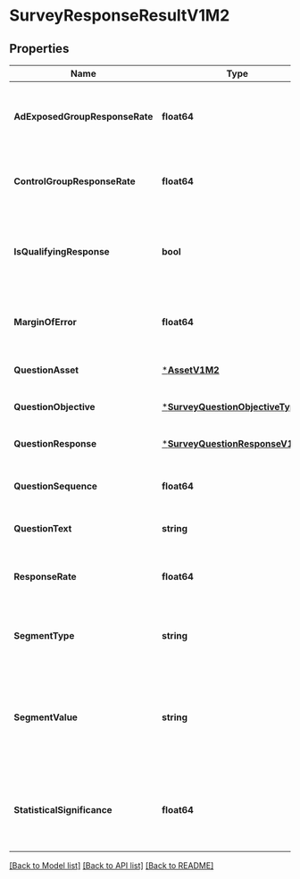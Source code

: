 # SurveyResponseResultV1M2

## Properties
Name | Type | Description | Notes
------------ | ------------- | ------------- | -------------
**AdExposedGroupResponseRate** | **float64** | The percent of people in ad exposed group choosing this response. | [optional] [default to null]
**ControlGroupResponseRate** | **float64** | The percent of people in control group choosing this response. | [optional] [default to null]
**IsQualifyingResponse** | **bool** | Is the response a qualifying response. Used in calculating Brand Lift. | [optional] [default to null]
**MarginOfError** | **float64** | The percentage of margin of error for this response. | [optional] [default to null]
**QuestionAsset** | [***AssetV1M2**](AssetV1M2.md) |  | [optional] [default to null]
**QuestionObjective** | [***SurveyQuestionObjectiveTypeV1**](SurveyQuestionObjectiveTypeV1.md) |  | [optional] [default to null]
**QuestionResponse** | [***SurveyQuestionResponseV1M2**](SurveyQuestionResponseV1M2.md) |  | [optional] [default to null]
**QuestionSequence** | **float64** | Sequence number of the question in the Survey. | [optional] [default to null]
**QuestionText** | **string** | Text of the Survey question. | [optional] [default to null]
**ResponseRate** | **float64** | The percentage of people choosing this response. | [optional] [default to null]
**SegmentType** | **string** | The segment type to which this response data belongs to. | [optional] [default to null]
**SegmentValue** | **string** | The segment value to which this response data belongs to. Would be corresponding to the above segmentType field. | [optional] [default to null]
**StatisticalSignificance** | **float64** | The significance percentage for the response data in this segment. | [optional] [default to null]

[[Back to Model list]](../README.md#documentation-for-models) [[Back to API list]](../README.md#documentation-for-api-endpoints) [[Back to README]](../README.md)

